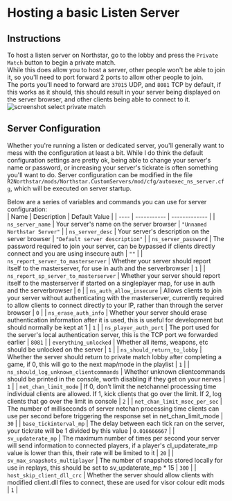 # Hosting a basic Listen Server

## Instructions

To host a listen server on Northstar, go to the lobby and press the `Private Match` button to begin a private match.  
While this does allow you to host a server, other people won't be able to join it, so you'll need to port forward 2 ports to allow other people to join.\
The ports you'll need to forward are `37015` UDP, and `8081` TCP by default, if this works as it should, this should result in your server being displayed on the server browser, and other clients being able to connect to it.\
![screenshot select private match](https://raw.githubusercontent.com/R2Northstar/Northstar/main/wiki/lobbyprivatematch.png)

## Server Configuration
Whether you're running a listen or dedicated server, you'll generally want to mess with the configuration at least a bit. While I do think the default configuration settings are pretty ok, being able to change your server's name or password, or increasing your server's tickrate is often something you'll want to do. Server configuration can be modified in the file `R2Northstar/mods/Northstar.CustomServers/mod/cfg/autoexec_ns_server.cfg`, which will be executed on server startup.

Below are a series of variables and commands you can use for server configuration:  
| Name | Description | Default Value |
| ---- | ----------- | ------------- |
| `ns_server_name` | Your server's name on the server browser | `"Unnamed Northstar Server"` |
| `ns_server_desc` | Your server's description on the server browser | `"Default server description"` |
| `ns_server_password` | The password required to join your server, can be bypassed if clients directly connect and you are using insecure auth | `""` |
| `ns_report_server_to_masterserver` | Whether your server should report itself to the masterserver, for use in auth and the serverbrowser | `1` |
| `ns_report_sp_server_to_masterserver` | Whether your server should report itself to the masterserver if started on a singleplayer map, for use in auth and the serverbrowser | `0` |
| `ns_auth_allow_insecure` | Allows clients to join your server without authenticating with the masterserver, currently required to allow clients to connect directly to your IP, rather than through the server browser | `0` |
| `ns_erase_auth_info` | Whether your server should erase authentication information after it is used, this is useful for development but should normally be kept at 1 | `1` |
| `ns_player_auth_port` | The port used for the server's local authentication server, this is the TCP port we forwarded earlier | `8081` |
| `everything_unlocked` | Whether all items, weapons, etc should be unlocked on the server | `1` |
| `ns_should_return_to_lobby` | Whether the server should return to private match lobby after completing a game, if 0, this will go to the next map/mode in the playlist | `1` |
| `ns_should_log_unknown_clientcommands` | Whether unknown clientcommands should be printed in the console, worth disabling if they get on your nerves | `1` |
| `net_chan_limit_mode` | If 0, don't limit the netchannel processing time individual clients are allowed. If 1, kick clients that go over the limit. If 2, log clients that go over the limit in console | `2` |
| `net_chan_limit_msec_per_sec` | The number of milliseconds of server netchan processing time clients can use per second before triggering the response set in net_chan_limit_mode | `30` |
| `base_tickinterval_mp` | The delay between each tick ran on the server, your tickrate will be 1 divided by this value | `0.016666667` |
| `sv_updaterate_mp` | The maximum number of times per second your server will send information to connected players, if a player's cl_updaterate_mp value is lower than this, their rate will be limited to it | `20` |
| `sv_max_snapshots_multiplayer` | The number of snapshots stored locally for use in replays, this should be set to sv_updaterate_mp * 15 | `300` |
| `host_skip_client_dll_crc` | Whether the server should allow clients with modified client.dll files to connect, these are used for visor colour edit mods | `1` |

